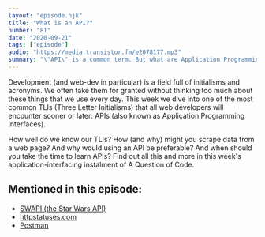 ```yaml
---
layout: "episode.njk"
title: "What is an API?"
number: "81"
date: "2020-09-21"
tags: ["episode"]
audio: "https://media.transistor.fm/e2078177.mp3"
summary: "\"API\" is a common term. But what are Application Programming Interfaces, and where and why would you use them?"
---
```


Development (and web-dev in particular) is a field full of initialisms and acronyms. We often take them for granted without thinking too much about these things that we use every day. This week we dive into one of the most common TLIs (Three Letter Initialisms) that all web developers will encounter sooner or later: APIs (also known as Application Programming Interfaces).

How well do we know our TLIs? How (and why) might you scrape data from a web page? And why would using an API be preferable? And when should you take the time to learn APIs? Find out all this and more in this week's application-interfacing instalment of A Question of Code.

## Mentioned in this episode:

* [SWAPI (the Star Wars API)](https://swapi.dev/)
* [httpstatuses.com](https://httpstatuses.com/418)
* [Postman](https://www.postman.com/)